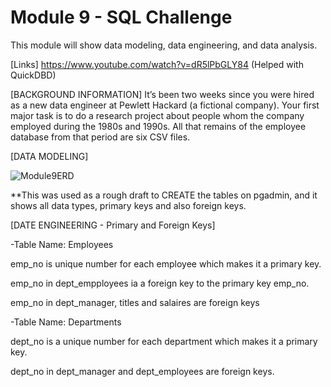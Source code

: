# Module 9 - SQL Challenge
This module will show data modeling, data engineering, and data analysis.

[Links]
https://www.youtube.com/watch?v=dR5lPbGLY84 (Helped with QuickDBD)

[BACKGROUND INFORMATION]
It’s been two weeks since you were hired as a new data engineer at Pewlett Hackard (a fictional company). Your first major task is to do a research project about people whom the company employed during the 1980s and 1990s. All that remains of the employee database from that period are six CSV files.

[DATA MODELING]

![Module9ERD](https://github.com/stephanieesamperio/module_9/assets/144180948/09c8e66e-d87b-464d-b2a3-12dd13d19a00)

   **This was used as a rough draft to CREATE the tables on pgadmin, and it shows all data types, primary keys and also foreign keys.



[DATE ENGINEERING - Primary and Foreign Keys]

   -Table Name: Employees
   
   emp_no is unique number for each employee which makes it a primary key.
   
   emp_no in dept_empployees ia a foreign key to the primary key emp_no.
   
   emp_no in dept_manager, titles and salaires are foreign keys

   -Table Name: Departments
   
   dept_no is a unique number for each department which makes it a primary key.
   
   dept_no in dept_manager and dept_employees are foreign keys.




  
